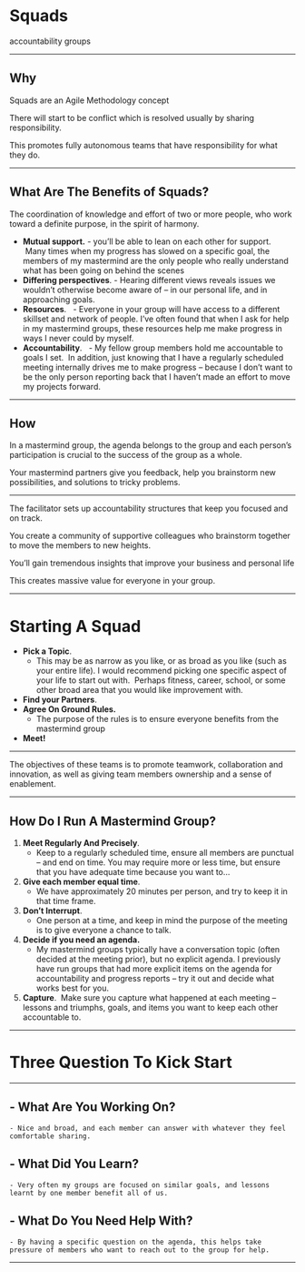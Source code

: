 
# Squads
accountability groups


---

## Why 
Squads are an Agile Methodology concept


There will start to be conflict which is resolved usually by sharing responsibility.

This promotes fully autonomous teams that have responsibility for what they do.

---

## What Are The Benefits of Squads?

The coordination of knowledge and effort of two or more people, who work toward a definite purpose, in the spirit of harmony.


-   **Mutual support.** 
		-   you’ll be able to lean on each other for support.  Many times when my progress has slowed on a specific goal, the members of my mastermind are the only people who really understand what has been going on behind the scenes
-   **Differing perspectives**. 
		-   Hearing different views reveals issues we wouldn’t otherwise become aware of – in our personal life, and in approaching goals.  
-   **Resources**.  
		-   Everyone in your group will have access to a different skillset and network of people. I’ve often found that when I ask for help in my mastermind groups, these resources help me make progress in ways I never could by myself.
-   **Accountability**.  
		-   My fellow group members hold me accountable to goals I set.  In addition, just knowing that I have a regularly scheduled meeting internally drives me to make progress – because I don’t want to be the only person reporting back that I haven’t made an effort to move my projects forward.

---

## How

In a mastermind group, the agenda belongs to the group and each person’s participation is crucial to the success of the group as a whole. 

Your mastermind partners give you feedback, help you brainstorm new possibilities, and solutions to tricky problems.

---

 The facilitator sets up accountability structures that keep you focused and on track. 
 
 You create a community of supportive colleagues who brainstorm together to move the members to new heights. 
 
 You’ll gain tremendous insights that improve your business and personal life
 
This creates massive value for everyone in your group.

---

# Starting A Squad
-   **Pick a Topic**.  
	-   This may be as narrow as you like, or as broad as you like (such as your entire life).  I would recommend picking one specific aspect of your life to start out with.  Perhaps fitness, career, school, or some other broad area that you would like improvement with.
-   **Find your Partners**.
-   **Agree On Ground Rules.** 
	-   The purpose of the rules is to ensure everyone benefits from the mastermind group
-   **Meet!**

---

The objectives of these teams is to promote teamwork, collaboration and innovation, as well as giving team members ownership and a sense of enablement.

---


## How Do I Run A Mastermind Group?

1.  **Meet Regularly And Precisely**. 
	- Keep to a regularly scheduled time, ensure all members are punctual – and end on time.  You may require more or less time, but ensure that you have adequate time because you want to…
1.  **Give each member equal time**. 
	- We have approximately 20 minutes per person, and try to keep it in that time frame.
2.  **Don’t Interrupt**. 
	- One person at a time, and keep in mind the purpose of the meeting is to give everyone a chance to talk.
3.  **Decide if you need an agenda.** 
	 - My mastermind groups typically have a conversation topic (often decided at the meeting prior), but no explicit agenda. I previously have run groups that had more explicit items on the agenda for accountability and progress reports – try it out and decide what works best for you.
4.  **Capture**.  Make sure you capture what happened at each meeting – lessons and triumphs, goals, and items you want to keep each other accountable to. 

---

# Three Question To Kick Start
---

## - What Are You Working On? 

	- Nice and broad, and each member can answer with whatever they feel comfortable sharing.

## - What Did You Learn? 
	- Very often my groups are focused on similar goals, and lessons learnt by one member benefit all of us.

## - What Do You Need Help With? 
	- By having a specific question on the agenda, this helps take pressure of members who want to reach out to the group for help.
	
---